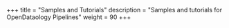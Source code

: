 +++
title = "Samples and Tutorials"
description = "Samples and tutorials for OpenDataology Pipelines"
weight = 90
+++